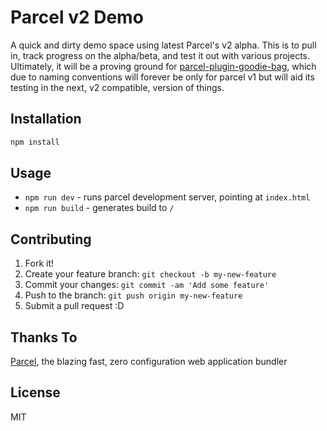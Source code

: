 # Parcel v2 Demo

A quick and dirty demo space using latest Parcel's v2 alpha. This is to pull in, track progress on the alpha/beta, and test it out with various projects. Ultimately, it will be a proving ground for [parcel-plugin-goodie-bag](https://github.com/edm00se/parcel-plugin-goodie-bag), which due to naming conventions will forever be only for parcel v1 but will aid its testing in the next, v2 compatible, version of things.

## Installation

```sh
npm install
```

## Usage

- `npm run dev` - runs parcel development server, pointing at `index.html`
- `npm run build` - generates build to `/`

## Contributing

1. Fork it!
2. Create your feature branch: `git checkout -b my-new-feature`
3. Commit your changes: `git commit -am 'Add some feature'`
4. Push to the branch: `git push origin my-new-feature`
5. Submit a pull request :D

## Thanks To

[Parcel](https://parceljs.org/), the blazing fast, zero configuration web application bundler

## License

MIT

